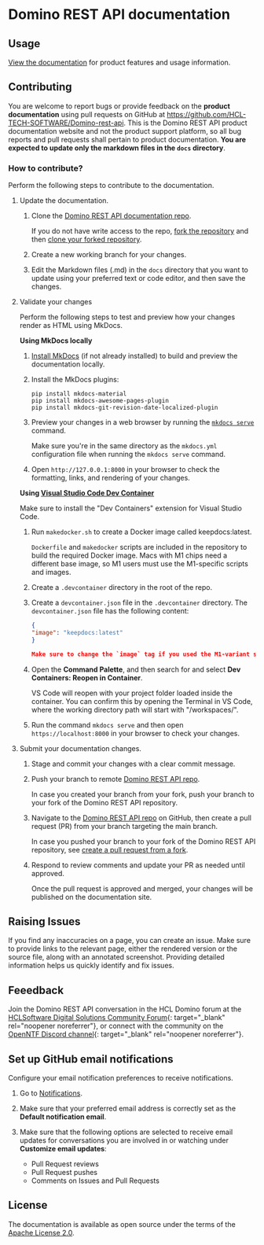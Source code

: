 # Domino REST API documentation

## Usage

[View the documentation](https://opensource.hcltechsw.com/Domino-rest-api/) for product features and usage information.  

## Contributing

You are welcome to report bugs or provide feedback on the **product documentation** using pull requests on GitHub at https://github.com/HCL-TECH-SOFTWARE/Domino-rest-api. This is the Domino REST API product documentation website and not the product support platform, so all bug reports and pull requests shall pertain to product documentation. **You are expected to update only the markdown files in the `docs` directory**.

### How to contribute?

Perform the following steps to contribute to the documentation.

1. Update the documentation.

    1. Clone the [Domino REST API documentation repo](https://github.com/HCL-TECH-SOFTWARE/Domino-rest-api).

        If you do not have write access to the repo, [fork the repository](https://docs.github.com/en/pull-requests/collaborating-with-pull-requests/working-with-forks/fork-a-repo#forking-a-repository) and then [clone your forked repository](https://docs.github.com/en/pull-requests/collaborating-with-pull-requests/working-with-forks/fork-a-repo#cloning-your-forked-repository).

    2. Create a new working branch for your changes.
    3. Edit the Markdown files (.md) in the `docs` directory that you want to update using your preferred text or code editor, and then save the changes.

2. Validate your changes

    Perform the following steps to test and preview how your changes render as HTML using MkDocs.

    **Using MkDocs locally**

    1. [Install MkDocs](https://www.mkdocs.org/user-guide/installation/) (if not already installed) to build and preview the documentation locally.
    2. Install the MkDocs plugins:

        ```
        pip install mkdocs-material
        pip install mkdocs-awesome-pages-plugin 
        pip install mkdocs-git-revision-date-localized-plugin 
        ```

    3. Preview your changes in a web browser by running the [`mkdocs serve`](https://www.mkdocs.org/user-guide/cli/#mkdocs-serve) command.

        Make sure you're in the same directory as the `mkdocs.yml` configuration file when running the `mkdocs serve` command.

    4. Open `http://127.0.0.1:8000` in your browser to check the formatting, links, and rendering of your changes.

    **Using [Visual Studio Code Dev Container](https://code.visualstudio.com/docs/devcontainers/containers)**

    Make sure to install the "Dev Containers" extension for Visual Studio Code.

    1. Run `makedocker.sh` to create a Docker image called keepdocs:latest.

        `Dockerfile` and `makedocker` scripts are included in the repository to build the required Docker image. Macs with M1 chips need a different base image, so M1 users must use the M1-specific scripts and images.

    2. Create a `.devcontainer` directory in the root of the repo.
    3. Create a `devcontainer.json` file in the `.devcontainer` directory. The `devcontainer.json` file has the following content:

        ```json
        {
        "image": "keepdocs:latest"
        }
        
        Make sure to change the `image` tag if you used the M1-variant script.

    4. Open the **Command Palette**, and then search for and select **Dev Containers: Reopen in Container**.

        VS Code will reopen with your project folder loaded inside the container. You can confirm this by opening the Terminal in VS Code, where the working directory path will start with "/workspaces/".

    5. Run the command `mkdocs serve` and then open `https://localhost:8000` in your browser to check your changes.

3. Submit your documentation changes.

    1. Stage and commit your changes with a clear commit message.
    2. Push your branch to remote [Domino REST API repo](https://github.com/HCL-TECH-SOFTWARE/Domino-rest-api).

        In case you created your branch from your fork, push your branch to your fork of the Domino REST API repository.

    3. Navigate to the [Domino REST API repo](https://github.com/HCL-TECH-SOFTWARE/Domino-rest-api) on GitHub, then create a pull request (PR) from your branch targeting the main branch.

        In case you pushed your branch to your fork of the Domino REST API repository, see [create a pull request from a fork](https://docs.github.com/en/pull-requests/collaborating-with-pull-requests/proposing-changes-to-your-work-with-pull-requests/creating-a-pull-request-from-a-fork).

    4. Respond to review comments and update your PR as needed until approved.

        Once the pull request is approved and merged, your changes will be published on the documentation site.

## Raising Issues

If you find any inaccuracies on a page, you can create an issue. Make sure to provide links to the relevant page, either the rendered version or the source file, along with an annotated screenshot. Providing detailed information helps us quickly identify and fix issues.

## Feeedback

Join the Domino REST API conversation in the HCL Domino forum at the [HCLSoftware Digital Solutions Community Forum](https://developer.ds.hcl-software.com/ "Opens a new tab"){: target="_blank" rel="noopener noreferrer"}, or connect with the community on the [OpenNTF Discord channel](https://discord.com/invite/jmRHpDRnH4 "Opens a new tab"){: target="_blank" rel="noopener noreferrer"}.

## Set up GitHub email notifications

Configure your email notification preferences to receive notifications.

1. Go to [Notifications](https://github.com/settings/notifications).
2. Make sure that your preferred email address is correctly set as the **Default notification email**.
3. Make sure that the following options are selected to receive email updates for conversations you are involved in or watching under **Customize email updates**:

    - Pull Request reviews
    - Pull Request pushes
    - Comments on Issues and Pull Requests

## License

The documentation is available as open source under the terms of the [Apache License 2.0](http://www.apache.org/licenses/).

<!--
# DOMINO REST API

## Contributing

Contributions are welcomed, both bug fixes or enhancements to existing tutorials and brand new tutorials. See [Contributing](/CONTRIBUTING.md) for details on how to contribute.

## Feeedback

We would love to hear from you. Choose one of the below options to reach us:

- Join us for questions, discussions, ideas and feedback over at **OpenNTF's Discord**. If you are not already a member of the Discord server, OpenNTF has [a page](https://openntf.org/discord) giving a link to register and help to get you started.
- Discuss this documentation [here on GitHub](https://github.com/HCL-TECH-SOFTWARE/Domino-rest-api/discussions).
- Provide feedback on the standalone tutorials on their dedicated [GitHub](https://github.com/HCL-TECH-SOFTWARE/domino-keep-tutorials).


## Copyright

Copyright 2022-23, HCL America, Inc. under [Apache License](/LICENSE).

=======
-->